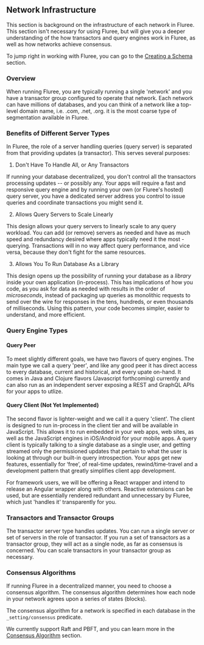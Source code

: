 ## Network Infrastructure

This section is background on the infrastructure of each network in Fluree. This section isn't necessary for using Fluree, but will give you a deeper understanding of the how transactors and query engines work in Fluree, as well as how networks achieve consensus.

To jump right in working with Fluree, you can go to the [Creating a Schema](/docs/basic-schema) section. 

### Overview

When running Fluree, you are typically running a single 'network' and you have a transactor group configured to operate that network. Each network can have millions of databases, and you can think of a network like a top-level domain name, i.e. .com, .net, .org. it is the most coarse type of segmentation available in Fluree.

### Benefits of Different Server Types

In Fluree, the role of a server handling queries (query server) is separated from that providing updates (a transactor). This serves several purposes:

1. Don't Have To Handle All, or Any Transactors

If running your database decentralized, you don't control all the transactors processing updates -- or possibly any. Your apps will require a fast and responsive query engine and by running your own (or Fluree's hosted) query server, you have a dedicated server address you control to issue queries and coordinate transactions you might send it.

2. Allows Query Servers to Scale Linearly

This design allows your query servers to linearly scale to any query workload. You can add (or remove) servers as needed and have as much speed and redundancy desired where apps typically need it the most - querying. Transactions will in no way affect query performance, and vice versa, because they don't fight for the same resources.

3. Allows You To Run Database As a Library

This design opens up the possibility of running your database as a _library_ inside your own application (in-process). This has implications of how you code, as you ask for data as needed with results in the order of _microseconds_, instead of packaging up queries as monolithic requests to send over the wire for responses in the tens, hundreds, or even thousands of milliseconds. Using this pattern, your code becomes simpler, easier to understand, and more efficient.

### Query Engine Types

#### Query Peer

To meet slightly different goals, we have two flavors of query engines. The main type we call a query 'peer', and like any good peer it has direct access to every database, current and historical, and every upate on-hand. It comes in Java and Clojure flavors (Javascript forthcoming) currently and can also run as an independent server exposing a REST and GraphQL APIs for your apps to utlize.

#### Query Client (Not Yet Implemented)

The second flavor is lighter-weight and we call it a query 'client'. The client is designed to run in-process in the client tier and will be available in JavaScript. This allows it to run embedded in your web apps, web sites, as well as the JavaScript engines in iOS/Android for your mobile apps. A query client is typically talking to a single database as a single user, and getting streamed only the permissioned updates that pertain to what the user is looking at through our built-in query introspection. Your apps get new features, essentially for ‘free’, of real-time updates, rewind/time-travel and a development pattern that greatly simplifies client app development. 

For framework users, we will be offering a React wrapper and intend to release an Angular wrapper along with others. Reactive extensions can be used, but are essentially rendered redundant and unnecessary by Fluree, which just 'handles it' transparently for you.

### Transactors and Transactor Groups

The transactor server type handles updates. You can run a single server or set of servers in the role of transactor. If you run a set of transactors as a transactor group, they will act as a single node, as far as consensus is concerned. You can scale transactors in your transactor group as necessary. 

### Consensus Algorithms

If running Fluree in a decentralized manner, you need to choose a consensus algorithm. The consensus algorithm determines how each node in your network agrees upon a series of states (blocks). 

The consensus algorithm for a network is specified in each database in the `_setting/consensus` predicate. 

We currently support Raft and PBFT, and you can learn more in the [Consensus Algorithm](/docs/database-setup/consensus-algorithms) section. 
